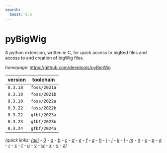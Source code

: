 ```yaml
---
search:
  boost: 0.5
---
```

# pyBigWig

A python extension, written in C, for quick access to bigBed  files and access to and creation of bigWig files.

*homepage*: <https://github.com/deeptools/pyBigWig>

version | toolchain
--------|----------
``0.3.18`` | ``foss/2021a``
``0.3.18`` | ``foss/2021b``
``0.3.18`` | ``foss/2022a``
``0.3.22`` | ``foss/2022b``
``0.3.22`` | ``gfbf/2023a``
``0.3.23`` | ``gfbf/2023b``
``0.3.24`` | ``gfbf/2024a``


*(quick links: [(all)](../index.md) - [0](../0/index.md) - [a](../a/index.md) - [b](../b/index.md) - [c](../c/index.md) - [d](../d/index.md) - [e](../e/index.md) - [f](../f/index.md) - [g](../g/index.md) - [h](../h/index.md) - [i](../i/index.md) - [j](../j/index.md) - [k](../k/index.md) - [l](../l/index.md) - [m](../m/index.md) - [n](../n/index.md) - [o](../o/index.md) - [p](../p/index.md) - [q](../q/index.md) - [r](../r/index.md) - [s](../s/index.md) - [t](../t/index.md) - [u](../u/index.md) - [v](../v/index.md) - [w](../w/index.md) - [x](../x/index.md) - [y](../y/index.md) - [z](../z/index.md))*

